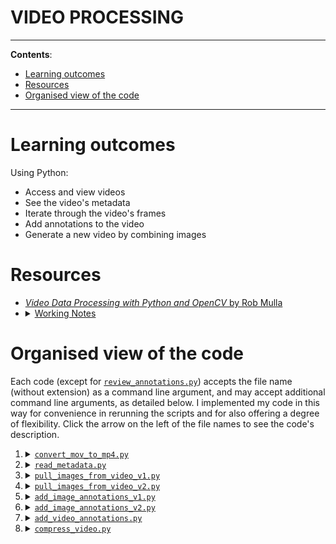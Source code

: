 <h1>VIDEO PROCESSING</h1>

---

**Contents**:

- [Learning outcomes](#learning-outcomes)
- [Resources](#resources)
- [Organised view of the code](#organised-view-of-the-code)

---

# Learning outcomes
Using Python:

- Access and view videos
- See the video's metadata
- Iterate through the video's frames
- Add annotations to the video
- Generate a new video by combining images

# Resources
- [_Video Data Processing with Python and OpenCV_ by Rob Mulla](https://www.youtube.com/watch?v=AxIc-vGaHQ0)
- <details><summary><a href="https://github.com/pranigopu/computerVision/blob/main/videoProcessing/workingNotes.md">Working Notes</a></summary>A document containing working notes on technical details, problems and solutions based on personal experiences.</details>

# Organised view of the code
Each code (except for [`review_annotations.py`](https://github.com/pranigopu/computerVision/blob/main/videoProcessing/review_annotations.py)) accepts the file name (without extension) as a command line argument, and may accept additional command line arguments, as detailed below. I implemented my code in this way for convenience in rerunning the scripts and for also offering a degree of flexibility. Click the arrow on the left of the file names to see the code's description.

1. <details><summary><a href="https://github.com/pranigopu/computerVision/blob/main/videoProcessing/convert_mov_to_mp4.py"><code>convert_mov_to_mp4.py</code></a></summary>Converts the MOV file taken from the online database to an MP4 file, which is more convenient for storing and video processing. Takes the file name (without extension) as a command line argument. Also serves as an introduction to FFmpeg and the subprocess module.</details>
2. <details><summary><a href="https://github.com/pranigopu/computerVision/blob/main/videoProcessing/read_metadata.py"><code>read_metadata.py</code></a></summary>Reads the metadata from a specified video. Takes the file name (without extension) as a command line argument. Also serves as an introduction to OpenCV's video capture object. An output can be seen <a href="https://github.com/pranigopu/computerVision/blob/main/videoProcessing/output--pull_images_from_video_v1.png">here</a>.</details>
3. <details><summary><a href="https://github.com/pranigopu/computerVision/blob/main/videoProcessing/pull_images_from_video_v1.py"><code>pull_images_from_video_v1.py</code></a></summary>Iteratively reads and displays video frames (starting from the first frame) until the user indicates otherwise or until the last frame has been read. from a specified video. Takes the file name (without extension) as a command line argument. Also serves as an introduction to reading video frames and displaying images using Matplotlib. An output can be seen <a href="https://github.com/pranigopu/computerVision/blob/main/videoProcessing/output--pull_images_from_video_v2.png">here</a>.</details>
4. <details><summary><a href="https://github.com/pranigopu/computerVision/blob/main/videoProcessing/pull_images_from_video_v2.py"><code>pull_images_from_video_v2.py</code></a></summary>Reads and displays a specified number of video frames (starting from the first frame) evenly spread across the video. from a specified video. Takes the file name (without extension) and the number of frames to display as command line arguments. Advances the conceptual and practical grasp of the ideas introduced in <code>pull_images_from_video_v1.py</code>.</details>
5. <details><summary><a href="https://github.com/pranigopu/computerVision/blob/main/videoProcessing/add_image_annotations_v1.py"><code>add_image_annotations_v1.py</code></a></summary>Reads and displays a specified video frame and adds bounding boxes according to the annotations in <code>annotations.csv</code> (without differentiating categories). Takes the file name (without extension) and a frame number as command line arguments. Serves as an introduction to querying a dataset and adding bounding boxes.</details>
6. <details><summary><a href="https://github.com/pranigopu/computerVision/blob/main/videoProcessing/add_image_annotations_v2.py"><code>add_image_annotations_v2.py</code></a></summary>Reads and displays a specified video frame and adds bounding boxes according to the annotations in <code>annotations.csv</code>, using different colours to differentiate categories. Takes the file name (without extension) and a frame number as command line arguments. Just adds some flair to <code>add_image_annotations_v1.py</code>.</details>
7. <details><summary><a href="https://github.com/pranigopu/computerVision/blob/main/videoProcessing/add_video_annotations.py"><code>add_video_annotations.py</code></a></summary>Adds bounding boxes coloured according to categories for all the frames of the video and creates a new video from the annotated frames. Takes the file name (without extension) as a command line argument. Also serves as an introduction to OpenCV's video writer object.</details>
8. <details><summary><a href="https://github.com/pranigopu/computerVision/blob/main/videoProcessing/compress_video.py"><code>compress_video.py</code></a></summary>Uses FFmpeg (run as a subprocess) to compress a specified video. Is meant to compress the annotated video, but can be used more broadly too. Takes the file name (without extension) and the FFmpeg preset (explained in the source code) as command line arguments. Also serves as a gateway to some tools in video/audio processing, such as constant frame rate (CRF) and FFmpeg presets (both explained in the source code).</details>